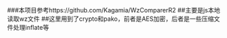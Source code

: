 ###本项目参考https://github.com/Kagamia/WzComparerR2
##主要是js本地读取wz文件
##这里用到了crypto和pako，前者是AES加密，后者是一些压缩文件处理inflate等